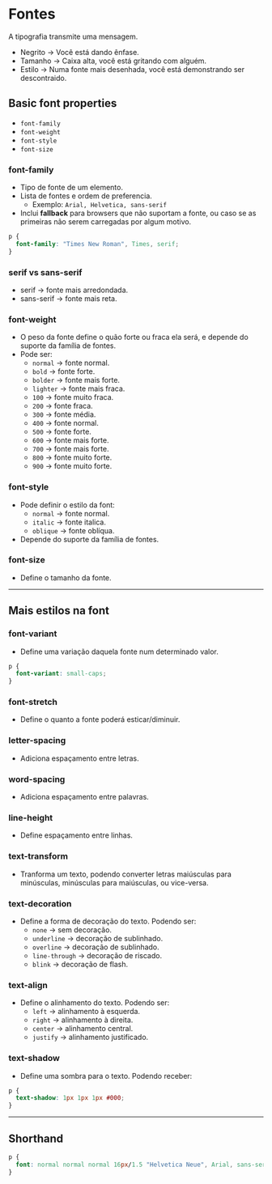 # Fontes

A tipografia transmite uma mensagem.

- Negrito -> Você está dando ênfase.
- Tamanho -> Caixa alta, você está gritando com alguém.
- Estilo -> Numa fonte mais desenhada, você está demonstrando ser descontraido.

## Basic font properties

- `font-family`
- `font-weight`
- `font-style`
- `font-size`

### font-family

- Tipo de fonte de um elemento.
- Lista de fontes e ordem de preferencia.
  - Exemplo: `Arial, Helvetica, sans-serif`
- Inclui **fallback** para browsers que não suportam a fonte, ou caso se as primeiras não serem carregadas por algum motivo.

```css
p {
  font-family: "Times New Roman", Times, serif;
}
```

### serif vs sans-serif

- serif -> fonte mais arredondada.
- sans-serif -> fonte mais reta.

### font-weight

- O peso da fonte define o quão forte ou fraca ela será, e depende do suporte da família de fontes.
- Pode ser:
  - `normal` -> fonte normal.
  - `bold` -> fonte forte.
  - `bolder` -> fonte mais forte.
  - `lighter` -> fonte mais fraca.
  - `100` -> fonte muito fraca.
  - `200` -> fonte fraca.
  - `300` -> fonte média.
  - `400` -> fonte normal.
  - `500` -> fonte forte.
  - `600` -> fonte mais forte.
  - `700` -> fonte mais forte.
  - `800` -> fonte muito forte.
  - `900` -> fonte muito forte.

### font-style

- Pode definir o estilo da font:
  - `normal` -> fonte normal.
  - `italic` -> fonte italica.
  - `oblique` -> fonte oblíqua.
- Depende do suporte da família de fontes.

### font-size

- Define o tamanho da fonte.

------------

## Mais estilos na font

### font-variant

- Define uma variação daquela fonte num determinado valor.

```css
p {
  font-variant: small-caps;
}
```

### font-stretch

- Define o quanto a fonte poderá esticar/diminuir.

### letter-spacing

- Adiciona espaçamento entre letras.

### word-spacing

- Adiciona espaçamento entre palavras.

### line-height

- Define espaçamento entre linhas.

### text-transform

- Tranforma um texto, podendo converter letras maiúsculas para minúsculas, minúsculas para maiúsculas, ou vice-versa.

### text-decoration

- Define a forma de decoração do texto. Podendo ser:
  - `none` -> sem decoração.
  - `underline` -> decoração de sublinhado.
  - `overline` -> decoração de sublinhado.
  - `line-through` -> decoração de riscado.
  - `blink` -> decoração de flash.

### text-align

- Define o alinhamento do texto. Podendo ser:
  - `left` -> alinhamento à esquerda.
  - `right` -> alinhamento à direita.
  - `center` -> alinhamento central.
  - `justify` -> alinhamento justificado.

### text-shadow

- Define uma sombra para o texto. Podendo receber:

```css
p {
  text-shadow: 1px 1px 1px #000;
}
```

----------------

## Shorthand

```css
p {
  font: normal normal normal 16px/1.5 "Helvetica Neue", Arial, sans-serif;
}
```
